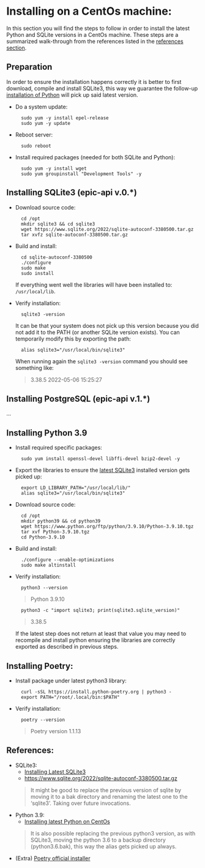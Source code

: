 <!-- * [Installing on a CentOs machine](#installing-on-a-centos-machine)
    * [Preparation](#preparation)
    * [Installing SQLite3](#installing-sqlite3)
    * [Installing Python3](#installing-python-39)
    * [Installing Poetry](#installing-poetry)
    * [References](#references) -->

# Installing on a CentOs machine:
In this section you will find the steps to follow in order to install the latest Python and SQLite versions in a CentOs machine. These steps are a summarized walk-through from the references listed in the [references section](#references).

## Preparation
In order to ensure the installation happens correctly it is better to first download, compile and install SQLite3, this way we guarantee the follow-up [installation of Python](#installing-python-39) will pick up said latest version.

* Do a system update:

        sudo yum -y install epel-release
        sudo yum -y update

* Reboot server:

        sudo reboot

* Install required packages (needed for both SQLite and Python):
        
        sudo yum -y install wget
        sudo yum groupinstall "Development Tools" -y

## Installing SQLite3 (epic-api v.0.*)

* Download source code:

        cd /opt
        mkdir sqlite3 && cd sqlite3
        wget https://www.sqlite.org/2022/sqlite-autoconf-3380500.tar.gz
        tar xvfz sqlite-autoconf-3380500.tar.gz

* Build and install:
        
        cd sqlite-autoconf-3380500
        ./configure
        sudo make
        sudo install

    If everything went well the libraries will have been installed to: `/usr/local/lib`.


* Verify installation:

        sqlite3 -version
    It can be that your system does not pick up this version because you did not add it to the PATH (or another SQLite version exists). You can temporarily modify this by exporting the path:

        alias sqlite3="/usr/local/bin/sqlite3"

    When running again the `sqlite3 -version` command you should see something like:
    > 3.38.5 2022-05-06 15:25:27 

## Installing PostgreSQL (epic-api v.1.*)
...

## Installing Python 3.9

* Install required specific packages:

        sudo yum install openssl-devel libffi-devel bzip2-devel -y

* Export the libraries to ensure the [latest SQLite3](#installing-sqlite3) installed version gets picked up:

        export LD_LIBRARY_PATH="/usr/local/lib/"
        alias sqlite3="/usr/local/bin/sqlite3"

* Download source code:

        cd /opt
        mkdir python39 && cd python39
        wget https://www.python.org/ftp/python/3.9.10/Python-3.9.10.tgz
        tar xvf Python-3.9.10.tgz
        cd Python-3.9.10

* Build and install:

        ./configure --enable-optimizations
        sudo make altinstall

* Verify installation:

        python3 --version
    > Python 3.9.10
        
        python3 -c "import sqlite3; print(sqlite3.sqlite_version)"
    > 3.38.5

    If the latest step does not return at least that value you may need to recompile and install python ensuring the libraries are correctly exported as described in previous steps.

## Installing Poetry:

* Install package under latest python3 library:
        
        curl -sSL https://install.python-poetry.org | python3 -
        export PATH="/root/.local/bin:$PATH"

* Verify installation:
        
        poetry --version
    > Poetry version 1.1.13


## References:
* SQLite3:
    * [Installing Latest SQLite3](https://www.hostnextra.com/kb/how-to-install-sqlite3-on-centos-7/)
    * https://www.sqlite.org/2022/sqlite-autoconf-3380500.tar.gz
    > It might be good to replace the previous version of sqlite by moving it to a bak directory and renaming the latest one to the ‘sqlite3’. Taking over future invocations.
* Python 3.9:
    * [Installing latest Python on CentOs](https://computingforgeeks.com/install-latest-python-on-centos-linux/)
    > It is also possible replacing the previous python3 version, as with SQLite3, moving the python 3.6 to a backup directory (python3.6.bak), this way the alias gets picked up always.
* (Extra) [Poetry official installer](https://python-poetry.org/docs/master/#installing-with-the-official-installer)
